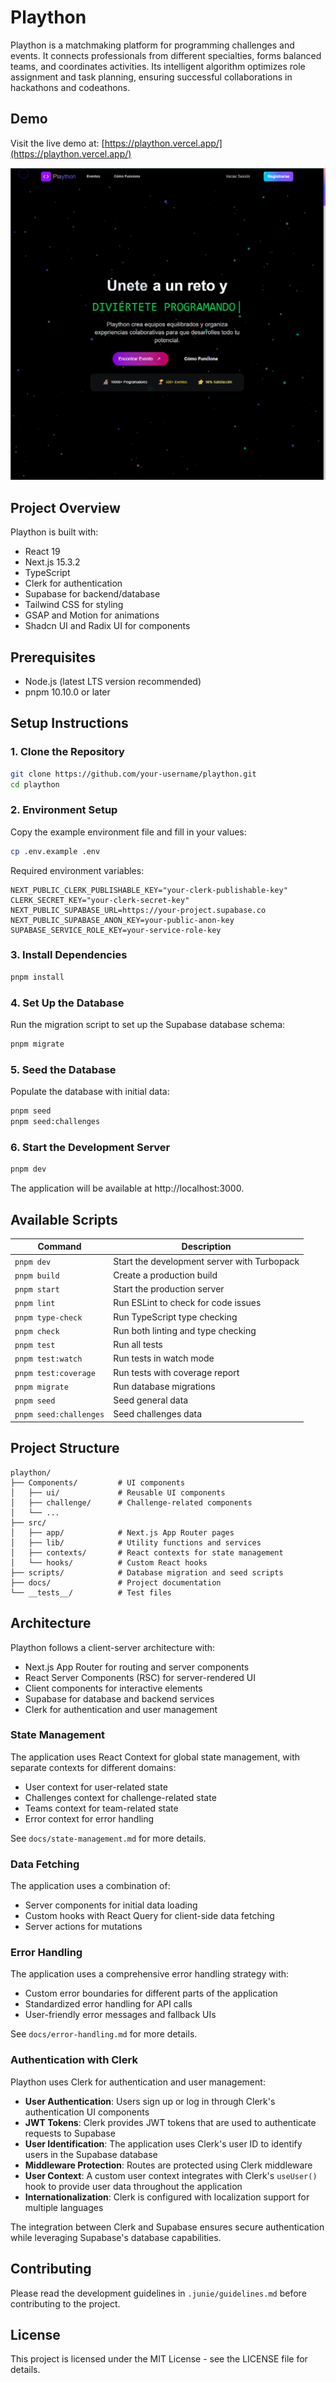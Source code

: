 # Plaython

Plaython is a matchmaking platform for programming challenges and events. It connects professionals from different specialties, forms balanced teams, and coordinates activities. Its intelligent algorithm optimizes role assignment and task planning, ensuring successful collaborations in hackathons and codeathons.

## Demo

Visit the live demo at: [https://plaython.vercel.app/](https://plaython.vercel.app/)

![Preview](public/welcome.png)

## Project Overview

Plaython is built with:
- React 19
- Next.js 15.3.2
- TypeScript
- Clerk for authentication
- Supabase for backend/database
- Tailwind CSS for styling
- GSAP and Motion for animations
- Shadcn UI and Radix UI for components

## Prerequisites

- Node.js (latest LTS version recommended)
- pnpm 10.10.0 or later

## Setup Instructions

### 1. Clone the Repository

```bash
git clone https://github.com/your-username/plaython.git
cd plaython
```

### 2. Environment Setup

Copy the example environment file and fill in your values:

```bash
cp .env.example .env
```

Required environment variables:
```
NEXT_PUBLIC_CLERK_PUBLISHABLE_KEY="your-clerk-publishable-key"
CLERK_SECRET_KEY="your-clerk-secret-key"
NEXT_PUBLIC_SUPABASE_URL=https://your-project.supabase.co
NEXT_PUBLIC_SUPABASE_ANON_KEY=your-public-anon-key
SUPABASE_SERVICE_ROLE_KEY=your-service-role-key
```

### 3. Install Dependencies

```bash
pnpm install
```

### 4. Set Up the Database

Run the migration script to set up the Supabase database schema:

```bash
pnpm migrate
```

### 5. Seed the Database

Populate the database with initial data:

```bash
pnpm seed
pnpm seed:challenges
```

### 6. Start the Development Server

```bash
pnpm dev
```

The application will be available at http://localhost:3000.

## Available Scripts

| Command | Description |
|---------|-------------|
| `pnpm dev` | Start the development server with Turbopack |
| `pnpm build` | Create a production build |
| `pnpm start` | Start the production server |
| `pnpm lint` | Run ESLint to check for code issues |
| `pnpm type-check` | Run TypeScript type checking |
| `pnpm check` | Run both linting and type checking |
| `pnpm test` | Run all tests |
| `pnpm test:watch` | Run tests in watch mode |
| `pnpm test:coverage` | Run tests with coverage report |
| `pnpm migrate` | Run database migrations |
| `pnpm seed` | Seed general data |
| `pnpm seed:challenges` | Seed challenges data |

## Project Structure

```
plaython/
├── Components/         # UI components
│   ├── ui/             # Reusable UI components
│   ├── challenge/      # Challenge-related components
│   └── ...
├── src/
│   ├── app/            # Next.js App Router pages
│   ├── lib/            # Utility functions and services
│   ├── contexts/       # React contexts for state management
│   └── hooks/          # Custom React hooks
├── scripts/            # Database migration and seed scripts
├── docs/               # Project documentation
└── __tests__/          # Test files
```

## Architecture

Plaython follows a client-server architecture with:
- Next.js App Router for routing and server components
- React Server Components (RSC) for server-rendered UI
- Client components for interactive elements
- Supabase for database and backend services
- Clerk for authentication and user management

### State Management

The application uses React Context for global state management, with separate contexts for different domains:
- User context for user-related state
- Challenges context for challenge-related state
- Teams context for team-related state
- Error context for error handling

See `docs/state-management.md` for more details.

### Data Fetching

The application uses a combination of:
- Server components for initial data loading
- Custom hooks with React Query for client-side data fetching
- Server actions for mutations

### Error Handling

The application uses a comprehensive error handling strategy with:
- Custom error boundaries for different parts of the application
- Standardized error handling for API calls
- User-friendly error messages and fallback UIs

See `docs/error-handling.md` for more details.

### Authentication with Clerk

Plaython uses Clerk for authentication and user management:

- **User Authentication**: Users sign up or log in through Clerk's authentication UI components
- **JWT Tokens**: Clerk provides JWT tokens that are used to authenticate requests to Supabase
- **User Identification**: The application uses Clerk's user ID to identify users in the Supabase database
- **Middleware Protection**: Routes are protected using Clerk middleware
- **User Context**: A custom user context integrates with Clerk's `useUser()` hook to provide user data throughout the application
- **Internationalization**: Clerk is configured with localization support for multiple languages

The integration between Clerk and Supabase ensures secure authentication while leveraging Supabase's database capabilities.

## Contributing

Please read the development guidelines in `.junie/guidelines.md` before contributing to the project.

## License

This project is licensed under the MIT License - see the LICENSE file for details.
